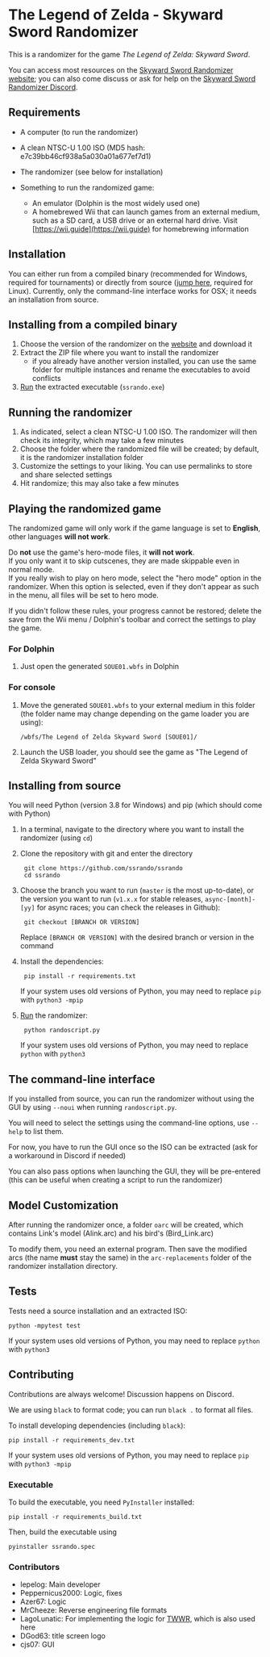 # The Legend of Zelda - Skyward Sword Randomizer

This is a randomizer for the game _The Legend of Zelda: Skyward Sword_.

You can access most resources on the [Skyward Sword Randomizer website](https://ssrando.com); you can also come discuss or ask for help on the [Skyward Sword Randomizer Discord](https://discord.gg/evpNKkaaw6).

## Requirements
- A computer (to run the randomizer)
- A clean NTSC-U 1.00 ISO (MD5 hash: e7c39bb46cf938a5a030a01a677ef7d1)
- The randomizer (see below for installation)

- Something to run the randomized game:
    + An emulator (Dolphin is the most widely used one)
    + A homebrewed Wii that can launch games from an external medium, such as a SD card, a USB drive or an external hard drive. Visit [https://wii.guide](https://wii.guide) for homebrewing information

## Installation

You can either run from a compiled binary (recommended for Windows, required for tournaments) or directly from source ([jump here](#Installing-from-source), required for Linux). Currently, only the command-line interface works for OSX; it needs an installation from source.


## Installing from a compiled binary
1. Choose the version of the randomizer on the [website](https://ssrando.com) and download it
2. Extract the ZIP file where you want to install the randomizer
    + if you already have another version installed, you can use the same folder for multiple instances and rename the executables to avoid conflicts
3. [Run](#Running-the-randomizer) the extracted executable (`ssrando.exe`)


## Running the randomizer

1. As indicated, select a clean NTSC-U 1.00 ISO. The randomizer will then check its integrity, which may take a few minutes
2. Choose the folder where the randomized file will be created; by default, it is the randomizer installation folder
3. Customize the settings to your liking. You can use permalinks to store and share selected settings
4. Hit randomize; this may also take a few minutes


## Playing the randomized game

The randomized game will only work if the game language is set to **English**, other languages **will not work**.

Do **not** use the game's hero-mode files, it **will not work**.  
If you only want it to skip cutscenes, they are made skippable even in normal mode.  
If you really wish to play on hero mode, select the "hero mode" option in the randomizer.
When this option is selected, even if they don't appear as such in the menu, all files will be set to hero mode.

If you didn't follow these rules, your progress cannot be restored; delete the save from the Wii menu / Dolphin's toolbar and correct the settings to play the game.

### For Dolphin
1. Just open the generated `SOUE01.wbfs` in Dolphin

### For console
1. Move the generated `SOUE01.wbfs` to your external medium in this folder (the folder name may change depending on the game loader you are using):

    `/wbfs/The Legend of Zelda Skyward Sword [SOUE01]/`
2. Launch the USB loader, you should see the game as "The Legend of Zelda Skyward Sword"


## Installing from source

You will need Python (version 3.8 for Windows) and pip (which should come with Python)

1. In a terminal, navigate to the directory where you want to install the randomizer (using `cd`)
2. Clone the repository with git and enter the directory

        git clone https://github.com/ssrando/ssrando
        cd ssrando

3. Choose the branch you want to run (`master` is the most up-to-date), or the version you want to run (`v1.x.x` for stable releases, `async-[month]-[yy]` for async races; you can check the releases in Github):

        git checkout [BRANCH OR VERSION]
    Replace `[BRANCH OR VERSION]` with the desired branch or version in the command
4. Install the dependencies:

        pip install -r requirements.txt
    If your system uses old versions of Python, you may need to replace `pip` with `python3 -mpip`

5. [Run](#Running-the-randomizer) the randomizer:

        python randoscript.py
    If your system uses old versions of Python, you may need to replace `python` with `python3`

## The command-line interface

If you installed from source, you can run the randomizer without using the GUI by using `--noui` when running `randoscript.py`.

You will need to select the settings using the command-line options, use `--help` to list them.

For now, you have to run the GUI once so the ISO can be extracted (ask for a workaround in Discord if needed)

You can also pass options when launching the GUI, they will be pre-entered (this can be useful when creating a script to run the randomizer)

## Model Customization
After running the randomizer once, a folder `oarc` will be created, which contains Link's model (Alink.arc) and his bird's (Bird_Link.arc)

To modify them, you need an external program. Then save the modified arcs (the name **must** stay the same) in the `arc-replacements` folder of the randomizer installation directory.

## Tests
Tests need a source installation and an extracted ISO:

    python -mpytest test
If your system uses old versions of Python, you may need to replace `python` with `python3`

## Contributing
Contributions are always welcome! Discussion happens on Discord.

We are using `black` to format code; you can run `black .` to format all files.

To install developing dependencies (including `black`):

    pip install -r requirements_dev.txt
If your system uses old versions of Python, you may need to replace `pip` with `python3 -mpip`

### Executable
To build the executable, you need `PyInstaller` installed:

    pip install -r requirements_build.txt

Then, build the executable using

    pyinstaller ssrando.spec

### Contributors
- lepelog: Main developer
- Peppernicus2000: Logic, fixes
- Azer67: Logic
- MrCheeze: Reverse engineering file formats
- LagoLunatic: For implementing the logic for [TWWR](https://github.com/LagoLunatic/wwrando), which is also used here
- DGod63: title screen logo
- cjs07: GUI
